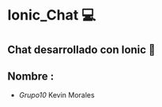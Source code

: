 # Ionic_Chat :computer:

## Chat desarrollado con Ionic :iphone:

## Nombre : 
* *Grupo10*
Kevin Morales


